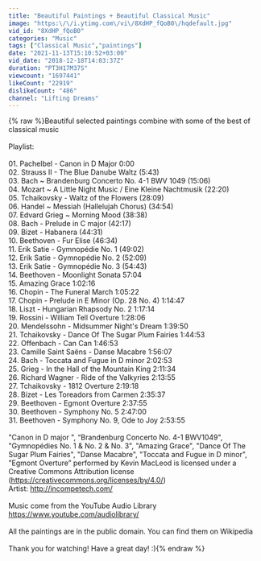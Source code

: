 ```yaml
---
title: "Beautiful Paintings + Beautiful Classical Music"
image: "https:\/\/i.ytimg.com\/vi\/8XdHP_fQoB0\/hqdefault.jpg"
vid_id: "8XdHP_fQoB0"
categories: "Music"
tags: ["Classical Music","paintings"]
date: "2021-11-13T15:10:52+03:00"
vid_date: "2018-12-18T14:03:37Z"
duration: "PT3H17M37S"
viewcount: "1697441"
likeCount: "22919"
dislikeCount: "486"
channel: "Lifting Dreams"
---
```

{% raw %}Beautiful selected paintings combine with some of the best of classical music<br /><br />Playlist:<br /><br />01. Pachelbel - Canon in D Major 0:00<br />02. Strauss II - The Blue Danube Waltz (5:43)<br />03. Bach ~ Brandenburg Concerto No. 4-1 BWV 1049 (15:06)<br />04. Mozart ~ A Little Night Music / Eine Kleine Nachtmusik (22:20)<br />05. Tchaikovsky - Waltz of the Flowers (28:09)<br />06. Handel ~ Messiah (Hallelujah Chorus) (34:54)<br />07. Edvard Grieg ~ Morning Mood (38:38)<br />08. Bach - Prelude in C major (42:17)<br />09. Bizet - Habanera (44:31)<br />10. Beethoven - Fur Elise (46:34)<br />11. Erik Satie - Gymnopédie No. 1 (49:02)<br />12. Erik Satie - Gymnopédie No. 2 (52:09)<br />13. Erik Satie - Gymnopédie No. 3 (54:43)<br />14. Beethoven - Moonlight Sonata 57:04<br />15. Amazing Grace 1:02:16<br />16. Chopin - The Funeral March 1:05:22<br />17. Chopin - Prelude in E Minor (Op. 28 No. 4) 1:14:47<br />18. Liszt - Hungarian Rhapsody No. 2 1:17:14<br />19. Rossini - William Tell Overture 1:28:06<br />20. Mendelssohn - Midsummer Night's Dream 1:39:50<br />21. Tchaikovsky - Dance Of The Sugar Plum Fairies 1:44:53<br />22. Offenbach - Can Can 1:46:53<br />23. Camille Saint Saëns - Danse Macabre 1:56:07<br />24. Bach - Toccata and Fugue in D minor 2:02:53<br />25. Grieg - In the Hall of the Mountain King 2:11:34<br />26. Richard Wagner - Ride of the Valkyries 2:13:55<br />27. Tchaikovsky - 1812 Overture 2:19:18<br />28. Bizet - Les Toreadors from Carmen 2:35:37<br />29. Beethoven - Egmont Overture 2:37:55<br />30. Beethoven - Symphony No. 5 2:47:00<br />31. Beethoven - Symphony No. 9, Ode to Joy 2:53:55<br /><br />&quot;Canon in D major &quot;, “Brandenburg Concerto No. 4-1 BWV1049&quot;, &quot;Gymnopédies No. 1 &amp; No. 2 &amp; No. 3&quot;, &quot;Amazing Grace&quot;, &quot;Dance Of The Sugar Plum Fairies&quot;, &quot;Danse Macabre&quot;, &quot;Toccata and Fugue in D minor&quot;, &quot;Egmont Overture” performed by Kevin MacLeod is licensed under a Creative Commons Attribution license (<a rel="nofollow" target="blank" href="https://creativecommons.org/licenses/by/4.0/)">https://creativecommons.org/licenses/by/4.0/)</a><br />Artist: <a rel="nofollow" target="blank" href="http://incompetech.com/">http://incompetech.com/</a><br /><br />Music come from the YouTube Audio Library<br /><a rel="nofollow" target="blank" href="https://www.youtube.com/audiolibrary/">https://www.youtube.com/audiolibrary/</a><br /><br />All the paintings are in the public domain. You can find them on Wikipedia<br /><br />Thank you for watching! Have a great day! :){% endraw %}
